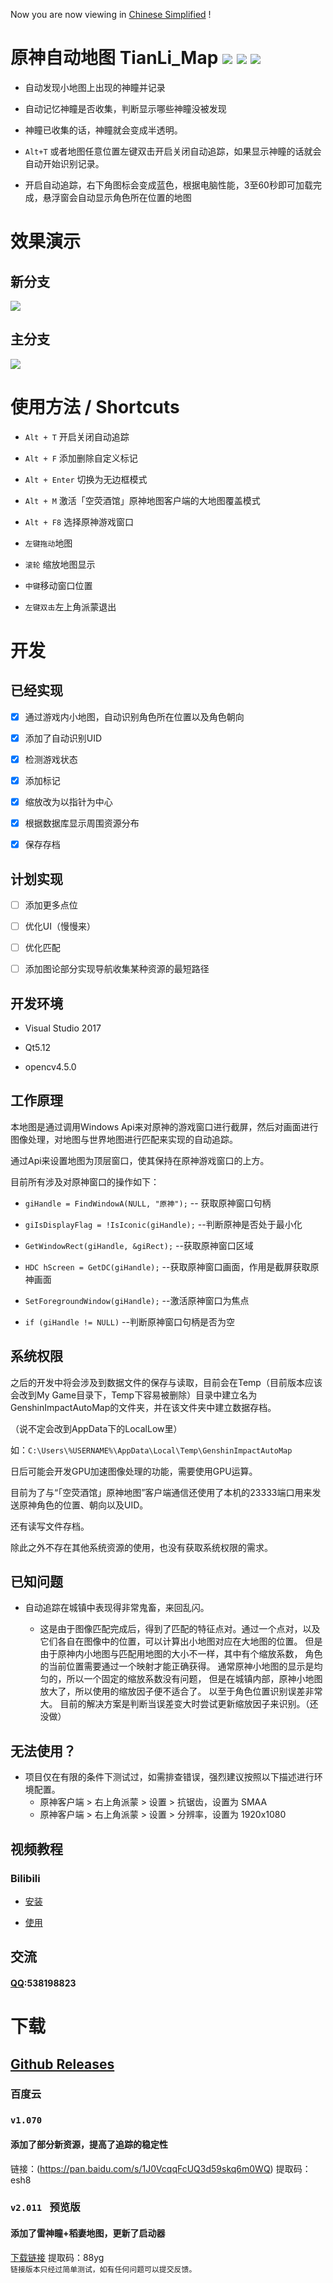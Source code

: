 Now you are now viewing in [Chinese Simplified](DOCS/CN.md) !
#  原神自动地图 TianLi_Map [![](https://img.shields.io/github/downloads/GengGode/GenshinImpact_AutoMap/total)](https://github.com/GengGode/GenshinImpact_AutoMap/releases) ![](https://img.shields.io/github/v/release/GengGode/GenshinImpact_AutoMap?include_prereleases) ![](https://img.shields.io/github/languages/top/GengGode/GenshinImpact_AutoMap)
* 自动发现小地图上出现的神瞳并记录

* 自动记忆神瞳是否收集，判断显示哪些神瞳没被发现

* 神瞳已收集的话，神瞳就会变成半透明。

* `Alt+T` 或者地图任意位置左键双击开启关闭自动追踪，如果显示神瞳的话就会自动开始识别记录。

* 开启自动追踪，右下角图标会变成蓝色，根据电脑性能，3至60秒即可加载完成，悬浮窗会自动显示角色所在位置的地图
# 效果演示
## 新分支

![](https://github.com/GengGode/GenshinImpact_AutoMap/blob/master/Image/Show1.png?raw=true)

## 主分支

![](https://github.com/GengGode/GenshinImpact_AutoMap/blob/master/Image/Show2.png?raw=true)

# 使用方法 / Shortcuts

* `Alt + T` 开启关闭自动追踪

* `Alt + F` 添加删除自定义标记

* `Alt + Enter` 切换为无边框模式

* `Alt + M` 激活「空荧酒馆」原神地图客户端的大地图覆盖模式

* `Alt + F8` 选择原神游戏窗口

* `左键拖动`地图

* `滚轮` 缩放地图显示

* `中键`移动窗口位置

* `左键双击`左上角派蒙退出
# 开发
## 已经实现

* [x] 通过游戏内小地图，自动识别角色所在位置以及角色朝向

* [x] 添加了自动识别UID

* [x] 检测游戏状态

* [x] 添加标记

* [x] 缩放改为以指针为中心

* [x] 根据数据库显示周围资源分布

* [x] 保存存档  

## 计划实现

* [ ] 添加更多点位

* [ ] 优化UI（慢慢来）

* [ ] 优化匹配

* [ ] 添加图论部分实现导航收集某种资源的最短路径
## 开发环境

* Visual Studio 2017 

* Qt5.12

* opencv4.5.0

## 工作原理

本地图是通过调用Windows Api来对原神的游戏窗口进行截屏，然后对画面进行图像处理，对地图与世界地图进行匹配来实现的自动追踪。

通过Api来设置地图为顶层窗口，使其保持在原神游戏窗口的上方。

目前所有涉及对原神窗口的操作如下：

* `giHandle = FindWindowA(NULL, "原神");` -- 获取原神窗口句柄

* `giIsDisplayFlag = !IsIconic(giHandle);` --判断原神是否处于最小化

* `GetWindowRect(giHandle, &giRect);` --获取原神窗口区域

* `HDC hScreen = GetDC(giHandle);` --获取原神窗口画面，作用是截屏获取原神画面

* `SetForegroundWindow(giHandle);` --激活原神窗口为焦点

* `if (giHandle != NULL)` --判断原神窗口句柄是否为空
## 系统权限
之后的开发中将会涉及到数据文件的保存与读取，目前会在Temp（目前版本应该会改到My Game目录下，Temp下容易被删除）目录中建立名为GenshinImpactAutoMap的文件夹，并在该文件夹中建立数据存档。

（说不定会改到AppData下的LocalLow里）

如：`C:\Users\%USERNAME%\AppData\Local\Temp\GenshinImpactAutoMap`

日后可能会开发GPU加速图像处理的功能，需要使用GPU运算。

目前为了与“「空荧酒馆」原神地图”客户端通信还使用了本机的23333端口用来发送原神角色的位置、朝向以及UID。

还有读写文件存档。

除此之外不存在其他系统资源的使用，也没有获取系统权限的需求。

## 已知问题

* 自动追踪在城镇中表现得非常鬼畜，来回乱闪。

    * 这是由于图像匹配完成后，得到了匹配的特征点对。通过一个点对，以及它们各自在图像中的位置，可以计算出小地图对应在大地图的位置。
但是由于原神内小地图与匹配用地图的大小不一样，其中有个缩放系数，
角色的当前位置需要通过一个映射才能正确获得。
通常原神小地图的显示是均匀的，所以一个固定的缩放系数没有问题，
但是在城镇内部，原神小地图放大了，所以使用的缩放因子便不适合了。
以至于角色位置识别误差非常大。
目前的解决方案是判断当误差变大时尝试更新缩放因子来识别。（还没做）
## 无法使用？
* 项目仅在有限的条件下测试过，如需排查错误，强烈建议按照以下描述进行环境配置。
   * 原神客户端 > 右上角派蒙 > 设置 > 抗锯齿，设置为 SMAA
   * 原神客户端 > 右上角派蒙 > 设置 > 分辨率，设置为 1920x1080  

## 视频教程
### Bilibili
* [安装](https://www.bilibili.com/video/BV1Wy4y1x754)

* [使用](https://www.bilibili.com/video/BV1ar4y1A7c5)  
## 交流
#### [QQ](538198823):538198823
# 下载
## [Github Releases](https://github.com/wmyfelix/GenshinImpact_AutoMap/releases)
### 百度云
### `v1.070` 
#### 添加了部分新资源，提高了追踪的稳定性
链接：(https://pan.baidu.com/s/1J0VcqqFcUQ3d59skq6m0WQ)
提取码：esh8 

### `v2.011 ` 预览版
#### 添加了雷神瞳+稻妻地图，更新了启动器 
[下载链接](https://pan.baidu.com/s/1ZWTO_az6ONBqL7UbTXFQ6Q) 
提取码：88yg  
`链接版本只经过简单测试，如有任何问题可以提交反馈。`
